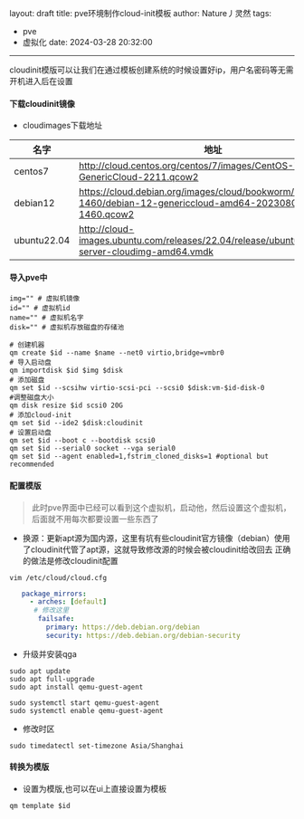 layout: draft
title: pve环境制作cloud-init模板
author: Nature丿灵然
tags:
  - pve
  - 虚拟化
date: 2024-03-28 20:32:00
---
cloudinit模版可以让我们在通过模板创建系统的时候设置好ip，用户名密码等无需开机进入后在设置

<!--more-->

#### 下载cloudinit镜像

- cloudimages下载地址

|名字|地址|
|-----------|-----|
|centos7|<http://cloud.centos.org/centos/7/images/CentOS-7-x86_64-GenericCloud-2211.qcow2>|
|debian12|<https://cloud.debian.org/images/cloud/bookworm/20230802-1460/debian-12-genericcloud-amd64-20230802-1460.qcow2>|
|ubuntu22.04|<http://cloud-images.ubuntu.com/releases/22.04/release/ubuntu-22.04-server-cloudimg-amd64.vmdk>|

#### 导入pve中

```shell
img="" # 虚拟机镜像
id="" # 虚拟机id
name="" # 虚拟机名字
disk="" # 虚拟机存放磁盘的存储池

# 创建机器
qm create $id --name $name --net0 virtio,bridge=vmbr0
# 导入启动盘
qm importdisk $id $img $disk
# 添加磁盘
qm set $id --scsihw virtio-scsi-pci --scsi0 $disk:vm-$id-disk-0
#调整磁盘大小
qm disk resize $id scsi0 20G
# 添加cloud-init
qm set $id --ide2 $disk:cloudinit
# 设置启动盘
qm set $id --boot c --bootdisk scsi0
qm set $id --serial0 socket --vga serial0
qm set $id --agent enabled=1,fstrim_cloned_disks=1 #optional but recommended
```

#### 配置模版

> 此时pve界面中已经可以看到这个虚拟机，启动他，然后设置这个虚拟机，后面就不用每次都要设置一些东西了

- 换源：更新apt源为国内源，这里有坑有些cloudinit官方镜像（debian）使用了cloudinit代管了apt源，这就导致修改源的时候会被cloudinit给改回去
正确的做法是修改cloudinit配置

```shell
vim /etc/cloud/cloud.cfg
```

```yaml
   package_mirrors:
     - arches: [default]
      # 修改这里
       failsafe:
         primary: https://deb.debian.org/debian 
         security: https://deb.debian.org/debian-security
```

- 升级并安装qga

```shell
sudo apt update
sudo apt full-upgrade
sudo apt install qemu-guest-agent

sudo systemctl start qemu-guest-agent
sudo systemctl enable qemu-guest-agent
```

- 修改时区

```shell
sudo timedatectl set-timezone Asia/Shanghai
```

#### 转换为模版

- 设置为模版,也可以在ui上直接设置为模板

```shell
qm template $id
```
